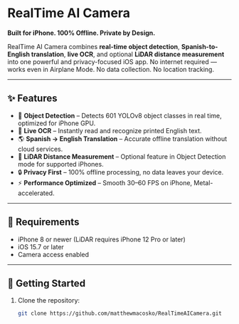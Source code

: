 # RealTime AI Camera

**Built for iPhone. 100% Offline. Private by Design.**

RealTime AI Camera combines **real-time object detection**, **Spanish-to-English translation**, **live OCR**, and optional **LiDAR distance measurement** into one powerful and privacy-focused iOS app. No internet required — works even in Airplane Mode. No data collection. No location tracking.

---

## ✨ Features

- 🐶 **Object Detection** – Detects 601 YOLOv8 object classes in real time, optimized for iPhone GPU.
- 📝 **Live OCR** – Instantly read and recognize printed English text.
- 🌎 **Spanish → English Translation** – Accurate offline translation without cloud services.
- 📏 **LiDAR Distance Measurement** – Optional feature in Object Detection mode for supported iPhones.
- 🔒 **Privacy First** – 100% offline processing, no data leaves your device.
- ⚡ **Performance Optimized** – Smooth 30–60 FPS on iPhone, Metal-accelerated.

---

## 📱 Requirements

- iPhone 8 or newer (LiDAR requires iPhone 12 Pro or later)
- iOS 15.7 or later
- Camera access enabled

---

## 🚀 Getting Started

1. Clone the repository:
   ```bash
   git clone https://github.com/matthewmacosko/RealTimeAICamera.git
